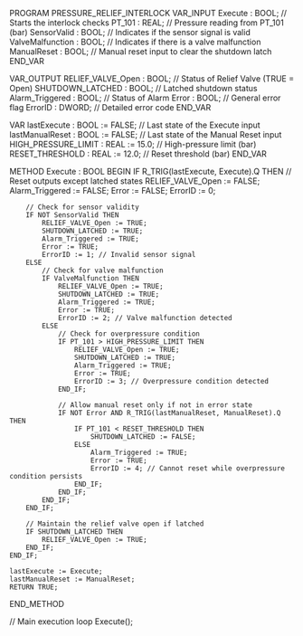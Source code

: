 PROGRAM PRESSURE_RELIEF_INTERLOCK
VAR_INPUT
    Execute : BOOL;          // Starts the interlock checks
    PT_101 : REAL;           // Pressure reading from PT_101 (bar)
    SensorValid : BOOL;       // Indicates if the sensor signal is valid
    ValveMalfunction : BOOL; // Indicates if there is a valve malfunction
    ManualReset : BOOL;      // Manual reset input to clear the shutdown latch
END_VAR

VAR_OUTPUT
    RELIEF_VALVE_Open : BOOL; // Status of Relief Valve (TRUE = Open)
    SHUTDOWN_LATCHED : BOOL;  // Latched shutdown status
    Alarm_Triggered : BOOL;   // Status of Alarm
    Error : BOOL;             // General error flag
    ErrorID : DWORD;          // Detailed error code
END_VAR

VAR
    lastExecute : BOOL := FALSE; // Last state of the Execute input
    lastManualReset : BOOL := FALSE; // Last state of the Manual Reset input
    HIGH_PRESSURE_LIMIT : REAL := 15.0; // High-pressure limit (bar)
    RESET_THRESHOLD : REAL := 12.0; // Reset threshold (bar)
END_VAR

METHOD Execute : BOOL
BEGIN
    IF R_TRIG(lastExecute, Execute).Q THEN
        // Reset outputs except latched states
        RELIEF_VALVE_Open := FALSE;
        Alarm_Triggered := FALSE;
        Error := FALSE;
        ErrorID := 0;

        // Check for sensor validity
        IF NOT SensorValid THEN
            RELIEF_VALVE_Open := TRUE;
            SHUTDOWN_LATCHED := TRUE;
            Alarm_Triggered := TRUE;
            Error := TRUE;
            ErrorID := 1; // Invalid sensor signal
        ELSE
            // Check for valve malfunction
            IF ValveMalfunction THEN
                RELIEF_VALVE_Open := TRUE;
                SHUTDOWN_LATCHED := TRUE;
                Alarm_Triggered := TRUE;
                Error := TRUE;
                ErrorID := 2; // Valve malfunction detected
            ELSE
                // Check for overpressure condition
                IF PT_101 > HIGH_PRESSURE_LIMIT THEN
                    RELIEF_VALVE_Open := TRUE;
                    SHUTDOWN_LATCHED := TRUE;
                    Alarm_Triggered := TRUE;
                    Error := TRUE;
                    ErrorID := 3; // Overpressure condition detected
                END_IF;

                // Allow manual reset only if not in error state
                IF NOT Error AND R_TRIG(lastManualReset, ManualReset).Q THEN
                    IF PT_101 < RESET_THRESHOLD THEN
                        SHUTDOWN_LATCHED := FALSE;
                    ELSE
                        Alarm_Triggered := TRUE;
                        Error := TRUE;
                        ErrorID := 4; // Cannot reset while overpressure condition persists
                    END_IF;
                END_IF;
            END_IF;
        END_IF;

        // Maintain the relief valve open if latched
        IF SHUTDOWN_LATCHED THEN
            RELIEF_VALVE_Open := TRUE;
        END_IF;
    END_IF;

    lastExecute := Execute;
    lastManualReset := ManualReset;
    RETURN TRUE;
END_METHOD

// Main execution loop
Execute();



